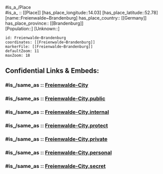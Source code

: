 ﻿---
confidential: public
isDeleted: false
location:
- 52.78
- 14.03
mapmarker: city
mapzoom:
- 7
- 12
SpocWebEntityId: 30256
tags:
- geo/City
type: City
---

#is_a_/Place  
#is_a_ :: [[Place]] 
[has_place_longitude::14.03] 
[has_place_latitude::52.78] 
[name::Freienwalde~Brandenburg] 
has_place_country:: [[Germany]]  
has_place_province:: [[Brandenburg]]  
[Population::] 
[Unknown::] 


```leaflet
id: Freienwalde~Brandenburg
coordinates: [[Freienwalde~Brandenburg]] 
markerFile: [[Freienwalde~Brandenburg]] 
defaultZoom: 11 
maxZoom: 18
```


## Confidential Links & Embeds: 

### #is_/same_as :: [Freienwalde-City](/_Standards/Earth/Continent/Europe/Europe~Central/Germany/Germany~East/Brandenburg/counties~Brandenburg/Märkisch-Oderland/cities~Oderland/Bad_Freienwalde/boroughs~Freienwalde/Freienwalde-City.md) 

### #is_/same_as :: [Freienwalde-City.public](/_public/Earth/Continent/Europe/Europe~Central/Germany/Germany~East/Brandenburg/counties~Brandenburg/Märkisch-Oderland/cities~Oderland/Bad_Freienwalde/boroughs~Freienwalde/Freienwalde-City.public.md) 

### #is_/same_as :: [Freienwalde-City.internal](/_internal/Earth/Continent/Europe/Europe~Central/Germany/Germany~East/Brandenburg/counties~Brandenburg/Märkisch-Oderland/cities~Oderland/Bad_Freienwalde/boroughs~Freienwalde/Freienwalde-City.internal.md) 

### #is_/same_as :: [Freienwalde-City.protect](/_protect/Earth/Continent/Europe/Europe~Central/Germany/Germany~East/Brandenburg/counties~Brandenburg/Märkisch-Oderland/cities~Oderland/Bad_Freienwalde/boroughs~Freienwalde/Freienwalde-City.protect.md) 

### #is_/same_as :: [Freienwalde-City.private](/_private/Earth/Continent/Europe/Europe~Central/Germany/Germany~East/Brandenburg/counties~Brandenburg/Märkisch-Oderland/cities~Oderland/Bad_Freienwalde/boroughs~Freienwalde/Freienwalde-City.private.md) 

### #is_/same_as :: [Freienwalde-City.personal](/_personal/Earth/Continent/Europe/Europe~Central/Germany/Germany~East/Brandenburg/counties~Brandenburg/Märkisch-Oderland/cities~Oderland/Bad_Freienwalde/boroughs~Freienwalde/Freienwalde-City.personal.md) 

### #is_/same_as :: [Freienwalde-City.secret](/_secret/Earth/Continent/Europe/Europe~Central/Germany/Germany~East/Brandenburg/counties~Brandenburg/Märkisch-Oderland/cities~Oderland/Bad_Freienwalde/boroughs~Freienwalde/Freienwalde-City.secret.md)

